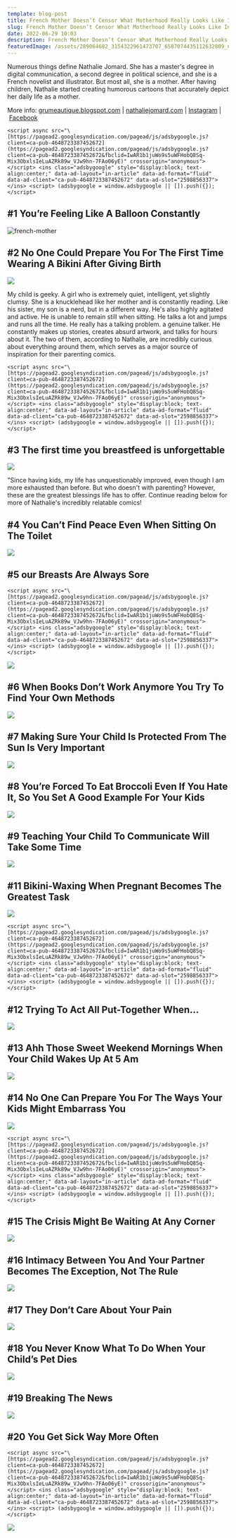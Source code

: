 ```yaml
---
template: blog-post
title: French Mother Doesn’t Censor What Motherhood Really Looks Like In Her 20 Comics
slug: French Mother Doesn’t Censor What Motherhood Really Looks Like In Her 20 Comics
date: 2022-06-29 10:03
description: French Mother Doesn’t Censor What Motherhood Really Looks Like
featuredImage: /assets/289064682_3154322961473707_6587074435112632809_n.jpg
---
```

Numerous things define Nathalie Jomard. She has a master's degree in digital communication, a second degree in political science, and she is a French novelist and illustrator. But most all, she is a mother. After having children, Nathalie started creating humorous cartoons that accurately depict her daily life as a mother.

More info: [grumeautique.blogspot.com](https://grumeautique.blogspot.com/) | [nathaliejomard.com](http://nathaliejomard.com/) | [Instagram](https://www.instagram.com/nathaliejomard/) | [Facebook](https://www.facebook.com/Nathalie-Jomard-103641416345805/)

```
<script async src="\[https://pagead2.googlesyndication.com/pagead/js/adsbygoogle.js?client=ca-pub-4648723387452672](https://pagead2.googlesyndication.com/pagead/js/adsbygoogle.js?client=ca-pub-4648723387452672&fbclid=IwAR1b1juWo9s5uWFHobQ8Sq-Mix3ObxlsIeLuAZRk89w_VJw9hn-7FAo06yE)" crossorigin="anonymous"></script> <ins class="adsbygoogle" style="display:block; text-align:center;" data-ad-layout="in-article" data-ad-format="fluid" data-ad-client="ca-pub-4648723387452672" data-ad-slot="2598856337"></ins> <script> (adsbygoogle = window.adsbygoogle || []).push({}); </script>
```

## **\#1** You’re Feeling Like A Balloon Constantly

![french-mother](/assets/mother-1.jpg)

## \#2 No One Could Prepare You For The First Time Wearing A Bikini After Giving Birth

![](/assets/mother-2.jpg)

My child is geeky. A girl who is extremely quiet, intelligent, yet slightly clumsy. She is a knucklehead like her mother and is constantly reading. Like his sister, my son is a nerd, but in a different way. He's also highly agitated and active. He is unable to remain still when sitting. He talks a lot and jumps and runs all the time. He really has a talking problem. a genuine talker. He constantly makes up stories, creates absurd artwork, and talks for hours about it. The two of them, according to Nathalie, are incredibly curious about everything around them, which serves as a major source of inspiration for their parenting comics.

```
<script async src="\[https://pagead2.googlesyndication.com/pagead/js/adsbygoogle.js?client=ca-pub-4648723387452672](https://pagead2.googlesyndication.com/pagead/js/adsbygoogle.js?client=ca-pub-4648723387452672&fbclid=IwAR1b1juWo9s5uWFHobQ8Sq-Mix3ObxlsIeLuAZRk89w_VJw9hn-7FAo06yE)" crossorigin="anonymous"></script> <ins class="adsbygoogle" style="display:block; text-align:center;" data-ad-layout="in-article" data-ad-format="fluid" data-ad-client="ca-pub-4648723387452672" data-ad-slot="2598856337"></ins> <script> (adsbygoogle = window.adsbygoogle || []).push({}); </script>
```

## \#3 The first time you breastfeed is unforgettable

![](/assets/mother-3.jpg)

"Since having kids, my life has unquestionably improved, even though I am more exhausted than before. But who doesn't with parenting? However, these are the greatest blessings life has to offer. Continue reading below for more of Nathalie's incredibly relatable comics!

## \#4 You Can’t Find Peace Even When Sitting On The Toilet

![](/assets/mother-4.jpg)

## \#5 our Breasts Are Always Sore

```
<script async src="\[https://pagead2.googlesyndication.com/pagead/js/adsbygoogle.js?client=ca-pub-4648723387452672](https://pagead2.googlesyndication.com/pagead/js/adsbygoogle.js?client=ca-pub-4648723387452672&fbclid=IwAR1b1juWo9s5uWFHobQ8Sq-Mix3ObxlsIeLuAZRk89w_VJw9hn-7FAo06yE)" crossorigin="anonymous"></script> <ins class="adsbygoogle" style="display:block; text-align:center;" data-ad-layout="in-article" data-ad-format="fluid" data-ad-client="ca-pub-4648723387452672" data-ad-slot="2598856337"></ins> <script> (adsbygoogle = window.adsbygoogle || []).push({}); </script>
```

![](/assets/mother-5.jpg)

## \#6 When Books Don’t Work Anymore You Try To Find Your Own Methods

![](/assets/mother-6.jpg)

## \#7 Making Sure Your Child Is Protected From The Sun Is Very Important

![](/assets/mother-7.jpg)

## \#8 You’re Forced To Eat Broccoli Even If You Hate It, So You Set A Good Example For Your Kids

![](/assets/mother-8.jpg)

## \#9 Teaching Your Child To Communicate Will Take Some Time

![](/assets/mother-9.jpg)

## \#11 Bikini-Waxing When Pregnant Becomes The Greatest Task

![](/assets/mother-11.jpg)

```
<script async src="\[https://pagead2.googlesyndication.com/pagead/js/adsbygoogle.js?client=ca-pub-4648723387452672](https://pagead2.googlesyndication.com/pagead/js/adsbygoogle.js?client=ca-pub-4648723387452672&fbclid=IwAR1b1juWo9s5uWFHobQ8Sq-Mix3ObxlsIeLuAZRk89w_VJw9hn-7FAo06yE)" crossorigin="anonymous"></script> <ins class="adsbygoogle" style="display:block; text-align:center;" data-ad-layout="in-article" data-ad-format="fluid" data-ad-client="ca-pub-4648723387452672" data-ad-slot="2598856337"></ins> <script> (adsbygoogle = window.adsbygoogle || []).push({}); </script>
```

## \#12 **Trying To Act All Put-Together When…**

![](/assets/mother-12.jpg)

## \#13 Ahh Those Sweet Weekend Mornings When Your Child Wakes Up At 5 Am

![](/assets/mother-13.jpg)

## \#14 **No One Can Prepare You For The Ways Your Kids Might Embarrass You**

![](/assets/mother-14.jpg)

```
<script async src="\[https://pagead2.googlesyndication.com/pagead/js/adsbygoogle.js?client=ca-pub-4648723387452672](https://pagead2.googlesyndication.com/pagead/js/adsbygoogle.js?client=ca-pub-4648723387452672&fbclid=IwAR1b1juWo9s5uWFHobQ8Sq-Mix3ObxlsIeLuAZRk89w_VJw9hn-7FAo06yE)" crossorigin="anonymous"></script> <ins class="adsbygoogle" style="display:block; text-align:center;" data-ad-layout="in-article" data-ad-format="fluid" data-ad-client="ca-pub-4648723387452672" data-ad-slot="2598856337"></ins> <script> (adsbygoogle = window.adsbygoogle || []).push({}); </script>
```

## \#15 **The Crisis Might Be Waiting At Any Corner**

![](/assets/mother-15.jpg)

## \#16 **Intimacy Between You And Your Partner Becomes The Exception, Not The Rule**

![](/assets/mother-16.jpg)

## \#17 **They Don’t Care About Your Pain**

![](/assets/mother-17.jpg)

## \#18 You Never Know What To Do When Your Child’s Pet Dies

![](/assets/mother-18.jpg)

## \#19 Breaking The News

![](/assets/mother-19.jpg)

## \#20 You Get Sick Way More Often

```
<script async src="\[https://pagead2.googlesyndication.com/pagead/js/adsbygoogle.js?client=ca-pub-4648723387452672](https://pagead2.googlesyndication.com/pagead/js/adsbygoogle.js?client=ca-pub-4648723387452672&fbclid=IwAR1b1juWo9s5uWFHobQ8Sq-Mix3ObxlsIeLuAZRk89w_VJw9hn-7FAo06yE)" crossorigin="anonymous"></script> <ins class="adsbygoogle" style="display:block; text-align:center;" data-ad-layout="in-article" data-ad-format="fluid" data-ad-client="ca-pub-4648723387452672" data-ad-slot="2598856337"></ins> <script> (adsbygoogle = window.adsbygoogle || []).push({}); </script>
```

![](/assets/mother-20.jpg)